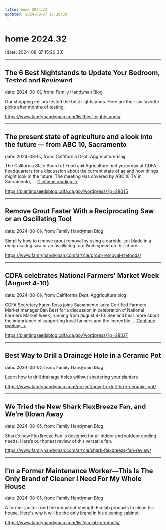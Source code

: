 ```yaml
---
title: home 2024.32
updated: 2024-08-07 15:20:33
---
```


# home 2024.32

(date: 2024-08-07 15:20:33)

---

## The 6 Best Nightstands to Update Your Bedroom, Tested and Reviewed

date: 2024-08-07, from: Family Handyman Blog

Our shopping editors tested the best nightstands. Here are their six favorite picks after months of testing.  

<https://www.familyhandyman.com/list/best-nightstands/>

---

## The present state of agriculture and a look into the future — from ABC 10, Sacramento

date: 2024-08-07, from: Calfifornia Dept. Aggriculture blog

The California State Board of Food and Agriculture met yesterday at CDFA headquarters for a discussion about the current state of ag and how things might look in the future. The meeting was covered by ABC 10 TV in Sacramento, &#8230; <a href="https://plantingseedsblog.cdfa.ca.gov/wordpress/?p=28045">Continue reading <span class="meta-nav">&#8594;</span></a> 

<https://plantingseedsblog.cdfa.ca.gov/wordpress/?p=28045>

---

## Remove Grout Faster With a Reciprocating Saw or an Oscillating Tool

date: 2024-08-06, from: Family Handyman Blog

Simplify how to remove grout removal by using a carbide-grit blade in a reciprocating saw or an oscillating tool. Both speed up this chore. 

<https://www.familyhandyman.com/article/grout-removal-methods/>

---

## CDFA celebrates National Farmers’ Market Week (August 4-10)

date: 2024-08-06, from: Calfifornia Dept. Aggriculture blog

CDFA Secretary Karen Ross joins Sacramento-area Certified Farmers Market manager Dan Best for a discussion in celebration of National Farmers Market Week, running from August 4-10. See and hear more about the importance of supporting local farmers and the incredible &#8230; <a href="https://plantingseedsblog.cdfa.ca.gov/wordpress/?p=28037">Continue reading <span class="meta-nav">&#8594;</span></a> 

<https://plantingseedsblog.cdfa.ca.gov/wordpress/?p=28037>

---

## Best Way to Drill a Drainage Hole in a Ceramic Pot

date: 2024-08-05, from: Family Handyman Blog

Learn how to drill drainage holes without shattering your planters 

<https://www.familyhandyman.com/project/how-to-drill-hole-ceramic-pot/>

---

## We Tried the New Shark FlexBreeze Fan, and We’re Blown Away

date: 2024-08-05, from: Family Handyman Blog

Shark’s new FlexBreeze Fan is designed for all indoor and outdoor cooling needs. Here’s our honest review of this versatile fan. 

<https://www.familyhandyman.com/article/shark-flexbreeze-fan-review/>

---

## I’m a Former Maintenance Worker—This Is The Only Brand of Cleaner I Need For My Whole House

date: 2024-08-05, from: Family Handyman Blog

A former janitor used the industrial-strength Ecolab products to clean his house. Here's why it will be the only brand in his cleaning cabinet. 

<https://www.familyhandyman.com/list/ecolab-products/>


